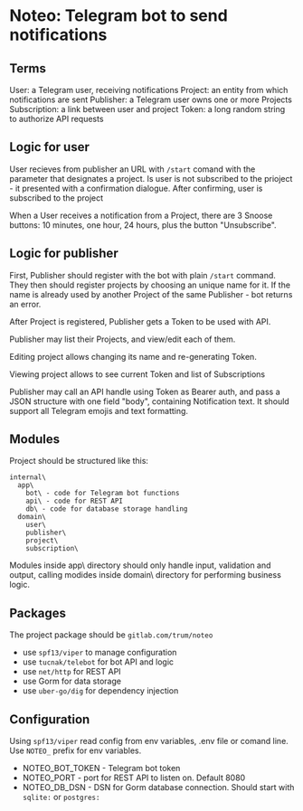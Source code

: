 Noteo: Telegram bot to send notifications
=========================================

Terms
-----

User: a Telegram user, receiving notifications
Project: an entity from which notifications are sent
Publisher: a Telegram user owns one or more Projects
Subscription: a link between user and project
Token: a long random string to authorize API requests

Logic for user
--------------

User recieves from publisher an URL with `/start` comand with the parameter that
designates a project. Is user is not subscribed to the prioject - it presented
with a confirmation dialogue. After confirming, user is subscribed to the project

When a User receives a notification from a Project, there are 3 Snoose buttons:
10 minutes, one hour, 24 hours, plus the button "Unsubscribe".

Logic for publisher
-------------------

First, Publisher should register with the bot with plain `/start` command. They
then should register projects by choosing an unique name for it. If the name is
already used by another Project of the same Publisher - bot returns an error.

After Project is registered, Publisher gets a Token to be used with API.

Publisher may list their Projects, and view/edit each of them.

Editing project allows changing its name and re-generating Token.

Viewing project allows to see current Token and list of Subscriptions

Publisher may call an API handle using Token as Bearer auth, and pass a JSON
structure with one field "body", containing Notification text. It should
support all Telegram emojis and text formatting.

Modules
-------

Project should be structured like this:

    internal\
      app\
        bot\ - code for Telegram bot functions
        api\ - code for REST API
        db\ - code for database storage handling
      domain\
        user\
        publisher\
        project\
        subscription\

Modules inside app\ directory should only handle input, validation and output,
calling modides inside domain\ directory for performing business logic.

Packages
--------

The project package should be `gitlab.com/trum/noteo`

* use `spf13/viper` to manage configuration
* use `tucnak/telebot` for bot API and logic
* use `net/http` for REST API
* use Gorm for data storage
* use `uber-go/dig` for dependency injection

Configuration
-------------

Using `spf13/viper` read config from env variables, .env file or comand line.
Use `NOTEO_` prefix for env variables.

* NOTEO_BOT_TOKEN - Telegram bot token
* NOTEO_PORT - port for REST API to listen on. Default 8080
* NOTEO_DB_DSN - DSN for Gorm database connection. Should start with `sqlite:` or `postgres:`
